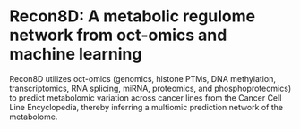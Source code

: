 # Recon8D: A metabolic regulome network from oct-omics and machine learning
Recon8D utilizes oct-omics (genomics, histone PTMs, DNA methylation, transcriptomics, RNA splicing, miRNA, proteomics, and phosphoproteomics) to predict metabolomic variation across cancer lines from the Cancer Cell Line Encyclopedia, thereby inferring a multiomic prediction network of the metabolome. 
